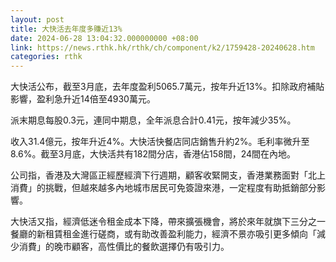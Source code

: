 ```yaml
---
layout: post
title: 大快活去年度多賺近13%　
date: 2024-06-28 13:04:32.000000000 +08:00
link: https://news.rthk.hk/rthk/ch/component/k2/1759428-20240628.htm
categories: rthk
---
```


大快活公布，截至3月底，去年度盈利5065.7萬元，按年升近13%。扣除政府補貼影響，盈利急升近14倍至4930萬元。

派末期息每股0.3元，連同中期息，全年派息合計0.41元，按年減少35%。

收入31.4億元，按年升近4%。大快活快餐店同店銷售升約2%。毛利率微升至8.6%。截至3月底，大快活共有182間分店，香港佔158間，24間在內地。

公司指，香港及大灣區正經歷經濟下行週期，顧客收緊開支，香港業務面對「北上消費」的挑戰，但越來越多內地城市居民可免簽證來港，一定程度有助抵銷部分影響。

大快活又指，經濟低迷令租金成本下降，帶來擴張機會，將於來年就旗下三分之一餐廳的新租賃租金進行磋商，或有助改善盈利能力，經濟不景亦吸引更多傾向「減少消費」的晚市顧客，高性價比的餐飲選擇仍有吸引力。
